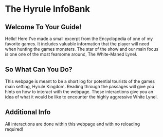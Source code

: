 # The Hyrule InfoBank

## Welcome To Your Guide!

Hello! Here I've made a small excerpt from the Encyclopedia of one of my favorite games. It includes valuable information that the player will need when hunting the games monsters.
The star of the show and our main focus is one one of the most fearsome around, The White-Maned Lynel. 

## So What Can You Do?

This webpage is meant to be a short log for potential tourists of the games main setting, Hyrule Kingdom. Reading through the passages will give you hints on how to interact with the webpage.
These interactions give you an idea of what it would be like to encounter the highly aggressive White Lynel.

## Additional Info

All interactions are done within this webpage and with no reloading required! 
